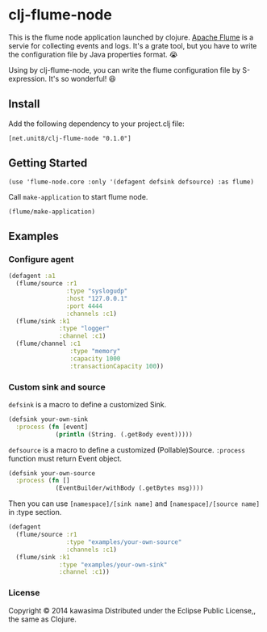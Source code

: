 clj-flume-node
===============

This is the flume node application launched by clojure.
[Apache Flume](http://flume.apache.org) is a servie for collecting events and logs.
It's a grate tool, but you have to write the configuration file by Java properties format. :sob:

Using by clj-flume-node, you can write the flume configuration file by S-expression. It's so wonderful! :laughing:

## Install

Add the following dependency to your project.clj file:

    [net.unit8/clj-flume-node "0.1.0"]

## Getting Started

    (use 'flume-node.core :only '(defagent defsink defsource) :as flume)
    
Call `make-application` to start flume node.

    (flume/make-application)

## Examples

### Configure agent

```clojure
(defagent :a1
  (flume/source :r1
                :type "syslogudp"
                :host "127.0.0.1"
                :port 4444
                :channels :c1)
  (flume/sink :k1
              :type "logger"
              :channel :c1)
  (flume/channel :c1
                 :type "memory"
                 :capacity 1000
                 :transactionCapacity 100))
```

### Custom sink and source

`defsink` is a macro to define a customized Sink.

```clojure
(defsink your-own-sink
  :process (fn [event]
             (println (String. (.getBody event)))))
```

`defsource` is a macro to define a customized (Pollable)Source. `:process` function must return Event object.

```clojure
(defsink your-own-source
  :process (fn []
             (EventBuilder/withBody (.getBytes msg))))
```

Then you can use `[namespace]/[sink name]` and `[namespace]/[source name]` in :type section.

```clojure
(defagent
  (flume/source :r1
                :type "examples/your-own-source"
                :channels :c1)
  (flume/sink :k1
              :type "examples/your-own-sink"
              :channel :c1))
```

### License

Copyright © 2014 kawasima
Distributed under the Eclipse Public License,, the same as Clojure.


